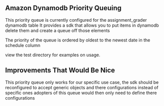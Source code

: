 
## Amazon Dynamodb Priority Queuing

This priority queue is currently configured for the assignment_grader dynamodb table
It provides a sdk that allows you to put items in dynamodb delete them and create a queue off those elements

The priority of the queue is ordered by oldest to the newest date in the schedule column 

view the test directory for examples on usage.  

## Improvements That Would Be Nice

This priority queue only works for our specific use case, the sdk should be reconfigured to accept generic objects and there configurations instead of specific ones 
adopters of this queue would then only need to define there configurations